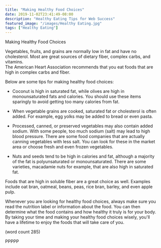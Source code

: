 ```yaml
---
title: "Making Healthy Food Choices"
date: 2019-11-02T23:41:49-08:00
description: "Healthy Eating Tips for Web Success"
featured_image: "/images/Healthy Eating.jpg"
tags: ["Healthy Eating"]
---
```


Making Healthy Food Choices

Vegetables, fruits, and grains are normally low in
fat and have no cholesterol.  Most are great sources
of dietary fiber, complex carbs, and vitamins.  
The American Heart Association recommends that you
eat foods that are high in complex carbs and fiber.

Below are some tips for making healthy food choices:

-  Coconut is high in saturated fat, while olives
are high in monounsaturated fats and calories.  You 
should use these items sparingly to avoid getting
too many calories from fat.

-  When vegetable grains are cooked, saturated fat
or cholesterol is often added.  For example, egg
yolks may be added to bread or even pasta.

-  Processed, canned, or preserved vegetables may
also contain added sodium.  With some people, too
much sodium (salt) may lead to high blood pressure.
There are some food companies that are actually 
canning vegetables with less salt.  You can look
for these in the market area or choose fresh and
even frozen vegetables.

-  Nuts and seeds tend to be high in calories and
fat, although a majority of the fat is polyunsaturated
or monounsaturated.  There are some varieties, 
macadamie nuts for example, that are also high in
saturated fat.

Foods that are high in soluble fiber are a great
choice as well.  Examples include oat bran, 
oatmeal, beans, peas, rice bran, barley, and
even apple pulp.  

Whenever you are looking for healthy food choices,
always make sure you read the nutrition label
or information about the food.  You can then
determine what the food contains and how healthy
it truly is for your body.  By taking your time 
and making your healthy food choices wisely,
you'll have a lifetime to enjoy the foods that
will take care of you.

(word count 285)

PPPPP
